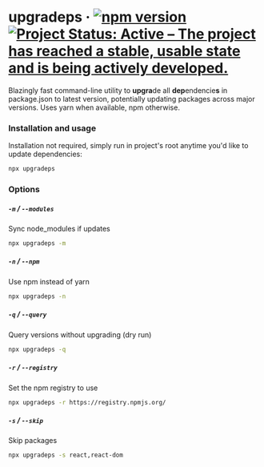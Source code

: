 # upgradeps &middot; [![npm version](https://badge.fury.io/js/upgradeps.svg)](https://www.npmjs.com/package/upgradeps)&nbsp;[![Project Status: Active – The project has reached a stable, usable state and is being actively developed.](https://www.repostatus.org/badges/latest/active.svg)](https://www.repostatus.org/#active)
Blazingly fast command-line utility to **upgra**de all **dep**endencie**s** in package.json to latest version, potentially updating packages across major versions. Uses yarn when available, npm otherwise.

### Installation and usage
Installation not required, simply run in project's root anytime you'd like to update dependencies:
```sh
npx upgradeps
```

### Options
##### `-m` / `--modules`
Sync node_modules if updates
```sh
npx upgradeps -m
```
##### `-n` / `--npm`
Use npm instead of yarn
```sh
npx upgradeps -n
```
##### `-q` / `--query`
Query versions without upgrading (dry run)
```sh
npx upgradeps -q
```
##### `-r` / `--registry`
Set the npm registry to use
```sh
npx upgradeps -r https://registry.npmjs.org/
```
##### `-s` / `--skip`
Skip packages
```sh
npx upgradeps -s react,react-dom
```
